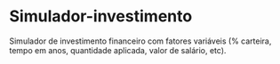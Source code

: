 # Simulador-investimento
Simulador de investimento financeiro com fatores variáveis (% carteira, tempo em anos, quantidade aplicada, valor de salário, etc).
